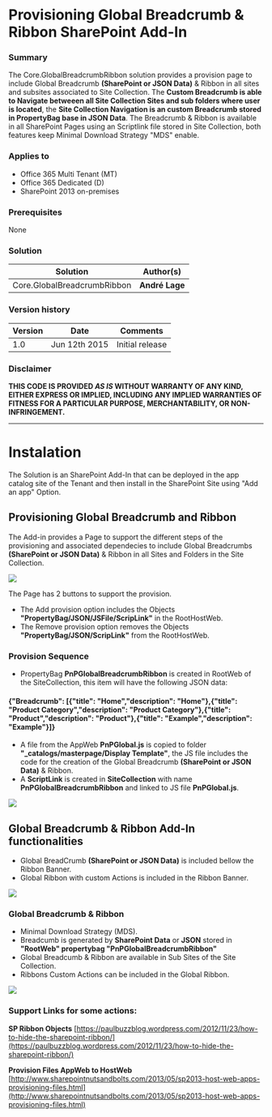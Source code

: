 # Provisioning Global Breadcrumb & Ribbon SharePoint Add-In #

### Summary ###
The Core.GlobalBreadcrumbRibbon solution provides a provision page to include Global Breadcrumb **(SharePoint or JSON Data)** & Ribbon in all sites and subsites associated to Site Collection. The **Custom Breadcrumb is able to Navigate betweeen all Site Collection Sites and sub folders where user is located**, the **Site Collection Navigation is an custom Breadcrumb stored in PropertyBag base in JSON Data**. The Breadcrumb & Ribbon is available in all SharePoint Pages using an Scriptlink file stored in Site Collection, both features keep Minimal Download Strategy "MDS" enable.

### Applies to ###
-  Office 365 Multi Tenant (MT)
-  Office 365 Dedicated (D)
-  SharePoint 2013 on-premises

### Prerequisites ###
None

### Solution ###
Solution | Author(s)
---------|----------
Core.GlobalBreadcrumbRibbon| **André Lage**

### Version history ###
Version  | Date | Comments
---------| -----| --------
1.0  | Jun 12th 2015 | Initial release

### Disclaimer ###
**THIS CODE IS PROVIDED *AS IS* WITHOUT WARRANTY OF ANY KIND, EITHER EXPRESS OR IMPLIED, INCLUDING ANY IMPLIED WARRANTIES OF FITNESS FOR A PARTICULAR PURPOSE, MERCHANTABILITY, OR NON-INFRINGEMENT.**


----------

# Instalation #
The Solution is an SharePoint Add-In that can be deployed in the app catalog site of the Tenant and then install in the SharePoint Site using "Add an app" Option.

## Provisioning Global Breadcrumb and Ribbon ##

The Add-in provides a Page to support the different steps of the provisioning and associated dependecies to include Global Breadcrumbs **(SharePoint or JSON Data)** & Ribbon in all Sites and Folders in the Site Collection.

![](http://i.imgur.com/eEaSbCE.png)

The Page has 2 buttons to support the provision.

- The Add provision option includes the Objects **"PropertyBag/JSON/JSFile/ScripLink"** in the RootHostWeb.
- The Remove provision option removes the Objects **"PropertyBag/JSON/ScripLink"** from the RootHostWeb.

### Provision Sequence ###
- PropertyBag **PnPGlobalBreadcrumbRibbon** is created in RootWeb of the SiteCollection, this item will have the following JSON data:
#### {"Breadcrumb": [{"title": "Home","description": "Home"},{"title": "Product Category","description": "Product Category"},{"title": "Product","description": "Product"},{"title": "Example","description": "Example"}]} ####
- A file from the AppWeb **PnPGlobal.js** is copied to folder **"_catalogs/masterpage/Display Template"**, the JS file includes the code for the creation of the Global Breadcrumb **(SharePoint or JSON Data)** & Ribbon. 
- A **ScriptLink** is created in **SiteCollection** with name **PnPGlobalBreadcrumbRibbon** and linked to JS file **PnPGlobal.js**.

![](http://i.imgur.com/9uRUT6H.png)

## Global Breadcrumb & Ribbon Add-In functionalities ##
- Global BreadCrumb **(SharePoint or JSON Data)** is included bellow the Ribbon Banner.
- Global Ribbon with custom Actions is included in the Ribbon Banner.

![](http://i.imgur.com/8jalZEb.png)

### Global Breadcrumb & Ribbon ###
- Minimal Download Strategy (MDS).
- Breadcumb is generated by **SharePoint Data** or **JSON** stored in **"RootWeb" propertybag "PnPGlobalBreadcrumbRibbon"**
- Global Breadcumb & Ribbon are available in Sub Sites of the Site Collection.
- Ribbons Custom Actions can be included in the Global Ribbon.

![](http://i.imgur.com/bEF5uHX.png)


### Support Links for some actions: ###
**SP Ribbon Objects**
[https://paulbuzzblog.wordpress.com/2012/11/23/how-to-hide-the-sharepoint-ribbon/](https://paulbuzzblog.wordpress.com/2012/11/23/how-to-hide-the-sharepoint-ribbon/)

**Provision Files AppWeb to HostWeb**
[http://www.sharepointnutsandbolts.com/2013/05/sp2013-host-web-apps-provisioning-files.html](http://www.sharepointnutsandbolts.com/2013/05/sp2013-host-web-apps-provisioning-files.html)